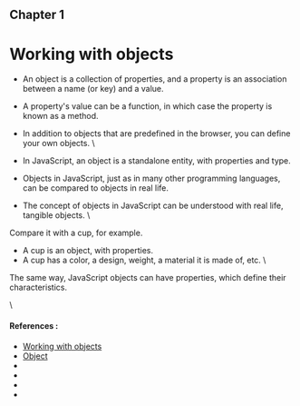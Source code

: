 ## Chapter 1
# Working with objects

- An object is a collection of properties, and a property is an association between a name (or key) and a value.
- A property's value can be a function, in which case the property is known as a method.
- In addition to objects that are predefined in the browser, you can define your own objects.
\

- In JavaScript, an object is a standalone entity, with properties and type. 
- Objects in JavaScript, just as in many other programming languages, can be compared to objects in real life. 
- The concept of objects in JavaScript can be understood with real life, tangible objects.
\

Compare it with a cup, for example. 
- A cup is an object, with properties. 
- A cup has a color, a design, weight, a material it is made of, etc. 
\

The same way, JavaScript objects can have properties, which define their characteristics.

\
#### References :
- [Working with objects](https://developer.mozilla.org/en-US/docs/Web/JavaScript/Guide/Working_with_Objects)
- [Object](https://developer.mozilla.org/en-US/docs/Web/JavaScript/Reference/Global_Objects/Object)
- []()
- []()
- []()
- []()

            

